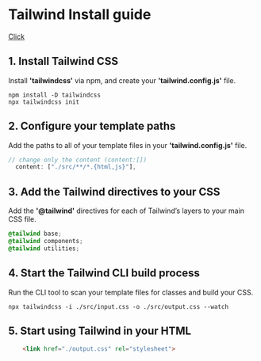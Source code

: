 # Tailwind Install guide
[Click](https://tailwindcss.com/docs/installation)

## 1. Install Tailwind CSS
Install <b>'tailwindcss'</b> via npm, and create your <b>'tailwind.config.js'</b> file.
```Terminal
npm install -D tailwindcss
npx tailwindcss init
```
## 2. Configure your template paths

Add the paths to all of your template files in your <b>'tailwind.config.js'</b> file.

```js
// change only the content (content:[])
  content: ["./src/**/*.{html,js}"],

```
## 3. Add the Tailwind directives to your CSS
Add the <b>'@tailwind'</b> directives for each of Tailwind’s layers to your main CSS file.
``` css
@tailwind base;
@tailwind components;
@tailwind utilities;
```
## 4. Start the Tailwind CLI build process
Run the CLI tool to scan your template files for classes and build your CSS.
```Terminal
npx tailwindcss -i ./src/input.css -o ./src/output.css --watch
```
## 5. Start using Tailwind in your HTML
```html
    <link href="./output.css" rel="stylesheet">
```

